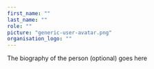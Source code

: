 ```yaml
---
first_name: ""
last_name: ""
role: ""
picture: "generic-user-avatar.png"
organisation_logo: ""
---
```

The biography of the person (optional) goes here